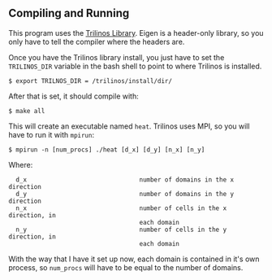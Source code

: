 ## Compiling and Running

This program uses the [Trilinos Library](http://.tuxfamily.org/).
Eigen is a header-only library, so you only have to tell the compiler
where the headers are.

Once you have the Trilinos library install, you just have to set the 
`TRILINOS_DIR` variable in the bash shell to point to where Trilinos
is installed.

```
$ export TRILNOS_DIR = /trilinos/install/dir/
```

After that is set, it should compile with:

```
$ make all
```

This will create an executable named `heat`.
Trilinos uses MPI, so you will have to run it with `mpirun`:

```
$ mpirun -n [num_procs] ./heat [d_x] [d_y] [n_x] [n_y] 

```
Where:

      d_x                               number of domains in the x direction
      d_y                               number of domains in the y direction
      n_x                               number of cells in the x direction, in
                                        each domain
      n_y                               number of cells in the y direction, in
                                        each domain

With the way that I have it set up now, each domain is contained in it's
own process, so `num_procs` will have to be equal to the number of domains.
